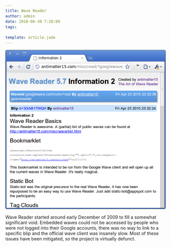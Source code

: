 ```yaml
---
title: Wave Reader
author: admin
date: 2010-06-30 7:20:09
tags: 

template: article.jade
---
```


<div>

[![](Information-2-Chromium_080.png "Information 2 - Chromium_080")](Information-2-Chromium_080.png)

Wave Reader started around early December of 2009 to fill a somewhat significant void. Embedded waves could not be accessed by people who were not logged into their Google accounts, there was no way to link to a specific blip and the official wave client was insanely slow. Most of these issues have been mitigated, so the project is virtually defunct.
</div> 

 
